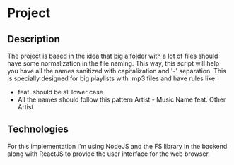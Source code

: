 # Project

## Description

The project is based in the idea that big a folder with a lot of files should have some normalization in the file naming. This way, this script will help you have all the names sanitized with capitalization and '-' separation. This is specially designed for big playlists with .mp3 files and have rules like:

- feat. should be all lower case
- All the names should follow this pattern Artist - Music Name feat. Other Artist

## Technologies

For this implementation I'm using NodeJS and the FS library in the backend along with ReactJS to provide the user interface for the web browser.
